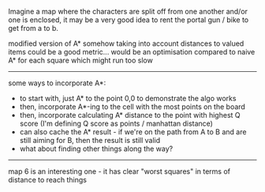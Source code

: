 Imagine a map where the characters are split off from one another and/or one is enclosed, it may be a very good idea to rent the portal gun / bike to get from a to b.

modified version of A* somehow taking into account distances to valued items could be a good metric... would be an optimisation compared to naive A* for each square which might run too slow

---------

some ways to incorporate A*:

- to start with, just A* to the point 0,0 to demonstrate the algo works
- then, incorporate A*-ing to the cell with the most points on the board
- then, incorporate calculating A* distance to the point with highest Q score (I'm defining Q score as points / manhattan distance)
- can also cache the A* result - if we're on the path from A to B and are still aiming for B, then the result is still valid
- what about finding other things along the way?

--------------

map 6 is an interesting one - it has clear "worst squares" in terms of distance to reach things